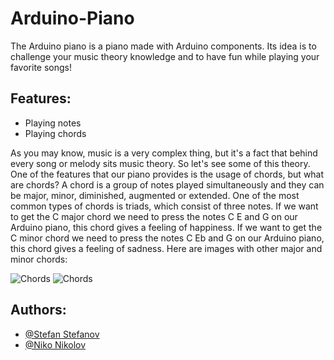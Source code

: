 # Arduino-Piano
The Arduino piano is a piano made with Arduino components. Its idea is to challenge your music theory knowledge and to have fun while playing your favorite songs!


## Features:
- Playing notes
- Playing chords


As you may know, music is a very complex thing, but it's a fact that behind every song or melody sits music theory.
So let's see some of this theory. One of the features that our piano provides is the usage of chords, but what are chords? 
A chord is a group of notes played simultaneously and they can be major, minor, diminished, augmented or extended. One of the most common types of chords is triads, which consist of three notes. If we want to get the C major chord we need to press the notes C E and G on our Arduino piano, this chord gives a feeling of happiness. If we want to get the C minor chord we need to press the notes C Eb and G on our Arduino piano, this chord gives a feeling of sadness.
Here are images with other major and minor chords:

![Chords](https://www.piano-keyboard-guide.com/wp-content/uploads/2015/05/major_chords-2.jpg)
![Chords](https://www.google.com/url?sa=i&url=https%3A%2F%2Fwww.piano-keyboard-guide.com%2Fpiano-chords.html&psig=AOvVaw1Pa5u4I6gzWRaY43EmbEOd&ust=1713966114882000&source=images&cd=vfe&opi=89978449&ved=0CBIQjRxqFwoTCKDsp7672IUDFQAAAAAdAAAAABAJ)

## Authors: 
- [@Stefan Stefanov](https://github.com/Stef40IT)
- [@Niko Nikolov](https://github.com/N1k0N1k0l0v)
